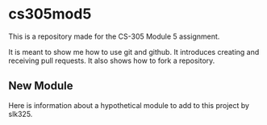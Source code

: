# cs305mod5
This is a repository made for the CS-305 Module 5 assignment.

It is meant to show me how to use git and github. It introduces creating and receiving pull requests. It also shows how to fork a repository.

## New Module
Here is information about a hypothetical module to add to this project by slk325.
